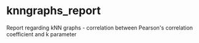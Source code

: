 knngraphs_report
================

Report regarding kNN graphs - correlation between Pearson's correlation coefficient and k parameter
